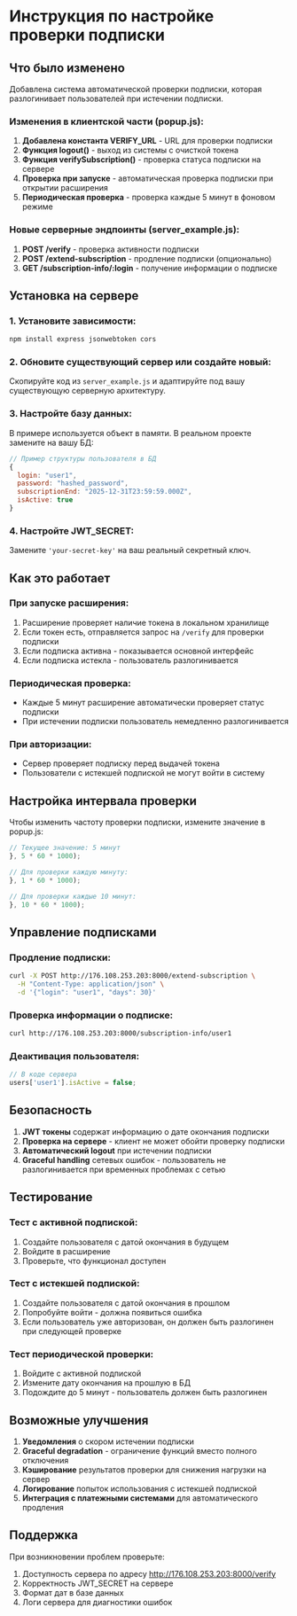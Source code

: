 # Инструкция по настройке проверки подписки

## Что было изменено

Добавлена система автоматической проверки подписки, которая разлогинивает пользователей при истечении подписки.

### Изменения в клиентской части (popup.js):

1. **Добавлена константа VERIFY_URL** - URL для проверки подписки
2. **Функция logout()** - выход из системы с очисткой токена
3. **Функция verifySubscription()** - проверка статуса подписки на сервере
4. **Проверка при запуске** - автоматическая проверка подписки при открытии расширения
5. **Периодическая проверка** - проверка каждые 5 минут в фоновом режиме

### Новые серверные эндпоинты (server_example.js):

1. **POST /verify** - проверка активности подписки
2. **POST /extend-subscription** - продление подписки (опционально)
3. **GET /subscription-info/:login** - получение информации о подписке

## Установка на сервере

### 1. Установите зависимости:
```bash
npm install express jsonwebtoken cors
```

### 2. Обновите существующий сервер или создайте новый:

Скопируйте код из `server_example.js` и адаптируйте под вашу существующую серверную архитектуру.

### 3. Настройте базу данных:

В примере используется объект в памяти. В реальном проекте замените на вашу БД:

```javascript
// Пример структуры пользователя в БД
{
  login: "user1",
  password: "hashed_password",
  subscriptionEnd: "2025-12-31T23:59:59.000Z",
  isActive: true
}
```

### 4. Настройте JWT_SECRET:

Замените `'your-secret-key'` на ваш реальный секретный ключ.

## Как это работает

### При запуске расширения:
1. Расширение проверяет наличие токена в локальном хранилище
2. Если токен есть, отправляется запрос на `/verify` для проверки подписки
3. Если подписка активна - показывается основной интерфейс
4. Если подписка истекла - пользователь разлогинивается

### Периодическая проверка:
- Каждые 5 минут расширение автоматически проверяет статус подписки
- При истечении подписки пользователь немедленно разлогинивается

### При авторизации:
- Сервер проверяет подписку перед выдачей токена
- Пользователи с истекшей подпиской не могут войти в систему

## Настройка интервала проверки

Чтобы изменить частоту проверки подписки, измените значение в popup.js:

```javascript
// Текущее значение: 5 минут
}, 5 * 60 * 1000);

// Для проверки каждую минуту:
}, 1 * 60 * 1000);

// Для проверки каждые 10 минут:
}, 10 * 60 * 1000);
```

## Управление подписками

### Продление подписки:
```bash
curl -X POST http://176.108.253.203:8000/extend-subscription \
  -H "Content-Type: application/json" \
  -d '{"login": "user1", "days": 30}'
```

### Проверка информации о подписке:
```bash
curl http://176.108.253.203:8000/subscription-info/user1
```

### Деактивация пользователя:
```javascript
// В коде сервера
users['user1'].isActive = false;
```

## Безопасность

1. **JWT токены** содержат информацию о дате окончания подписки
2. **Проверка на сервере** - клиент не может обойти проверку подписки
3. **Автоматический logout** при истечении подписки
4. **Graceful handling** сетевых ошибок - пользователь не разлогинивается при временных проблемах с сетью

## Тестирование

### Тест с активной подпиской:
1. Создайте пользователя с датой окончания в будущем
2. Войдите в расширение
3. Проверьте, что функционал доступен

### Тест с истекшей подпиской:
1. Создайте пользователя с датой окончания в прошлом
2. Попробуйте войти - должна появиться ошибка
3. Если пользователь уже авторизован, он должен быть разлогинен при следующей проверке

### Тест периодической проверки:
1. Войдите с активной подпиской
2. Измените дату окончания на прошлую в БД
3. Подождите до 5 минут - пользователь должен быть разлогинен

## Возможные улучшения

1. **Уведомления** о скором истечении подписки
2. **Graceful degradation** - ограничение функций вместо полного отключения
3. **Кэширование** результатов проверки для снижения нагрузки на сервер
4. **Логирование** попыток использования с истекшей подпиской
5. **Интеграция с платежными системами** для автоматического продления

## Поддержка

При возникновении проблем проверьте:
1. Доступность сервера по адресу http://176.108.253.203:8000/verify
2. Корректность JWT_SECRET на сервере
3. Формат дат в базе данных
4. Логи сервера для диагностики ошибок
